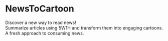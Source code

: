 # NewsToCartoon
Discover a new way to read news! <br>
Summarize articles using 5W1H and transform them into engaging cartoons. <br>
A fresh approach to consuming news.
